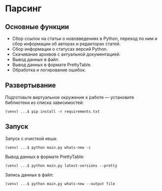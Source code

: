 # Парсинг

## Основные функции

- Сбор ссылок на статьи о нововведениях в Python, переход по ним и сбор информации об авторах и редакторах статей.
- Сбор информации о статусах версий Python.
- Скачивание архивов с актуальной документацией.
- Вывод данных в файл.
- Вывод данных в формате PrettyTable.
- Обработка и логирование ошибок.

## Развертывание

Подготовьте виртуальное окружение к работе — установите библиотеки из списка зависимостей:
```
(venv) ...$ pip install -r requirements.txt
```

## Запуск

Запуск с очисткой кеша:
```
(venv) ...$ python main.py whats-new -c
```

Вывод данных в формате PrettyTable:
```
(venv) ...$ python main.py latest-versions --pretty 
```

Запись данных в файл:
```
(venv) ...$ python main.py whats-new --output file
```